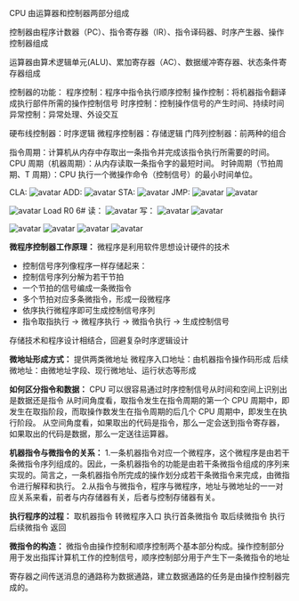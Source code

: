 CPU 由运算器和控制器两部分组成

控制器由程序计数器（PC）、指令寄存器（IR）、指令译码器、时序产生器、操作控制器组成

运算器由算术逻辑单元(ALU)、累加寄存器（AC）、数据缓冲寄存器、状态条件寄存器组成

控制器的功能：
程序控制：程序中指令执行顺序控制
操作控制：将机器指令翻译成执行部件所需的操作控制信号
时序控制：控制操作信号的产生时间、持续时间
异常控制：异常处理、外设交互

硬布线控制器：时序逻辑
微程序控制器：存储逻辑
门阵列控制器：前两种的组合

指令周期：计算机从内存中存取出一条指令并完成该指令执行所需要的时间。
CPU 周期（机器周期）：从内存读取一条指令字的最短时间。
时钟周期（节拍周期、T 周期）：CPU 执行一个微操作命令（控制信号）的最小时间单位。

CLA:
![avatar](/计算机组成原理/picture/28.png)
ADD:
![avatar](/计算机组成原理/picture/29.png)
STA:
![avatar](/计算机组成原理/picture/30.png)
JMP:
![avatar](/计算机组成原理/picture/11.jpg)
![avatar](/计算机组成原理/picture/31.png)

![avatar](/计算机组成原理/picture/32.png)
Load R0 6#
读：
![avatar](/计算机组成原理/picture/33.png)
写：
![avatar](/计算机组成原理/picture/34.png)
![avatar](/计算机组成原理/picture/35.png)

![avatar](/计算机组成原理/picture/37.png)
![avatar](/计算机组成原理/picture/38.png)
![avatar](/计算机组成原理/picture/39.png)
![avatar](/计算机组成原理/picture/40.png)

**微程序控制器工作原理：**
微程序是利用软件思想设计硬件的技术
- 控制信号序列像程序一样存储起来： 
- 控制信号序列分解为若干节拍
- 一个节拍的信号编成一条微指令
- 多个节拍对应多条微指令，形成一段微程序
- 依序执行微程序即可生成控制信号序列
- 指令取指执行 $\to$ 微程序执行 $\to$ 微指令执行 $\to$  生成控制信号

存储技术和程序设计相结合，回避复杂时序逻辑设计

**微地址形成方式：**
提供两类微地址
微程序入口地址：由机器指令操作码形成
后续微地址：由微地址字段、现行微地址、运行状态等形成

**如何区分指令和数据：**
CPU 可以很容易通过时序控制信号从时间和空间上识别出是数据还是指令
从时间角度看，取指令发生在指令周期的第一个 CPU 周期中，即发生在取指阶段，而取操作数发生在指令周期的后几个 CPU 周期中，即发生在执行阶段。
从空间角度看，如果取出的代码是指令，那么一定会送到指令寄存器，如果取出的代码是数据，那么一定送往运算器。

**机器指令与微指令的关系：**
1.一条机器指令对应一个微程序，这个微程序是由若干条微指令序列组成的。因此，一条机器指令的功能是由若干条微指令组成的序列来实现的。简言之，一条机器指令所完成的操作划分成若干条微指令来完成，由微指令进行解释和执行。
2.从指令与微指令，程序与微程序，地址与微地址的一一对应关系来看，前者与内存储器有关，后者与控制存储器有关。

**执行程序的过程：**
取机器指令
转微程序入口
执行首条微指令
取后续微指令
执行后续微指令
返回

**微指令的构造：**
微指令由操作控制和顺序控制两个基本部分构成。操作控制部分用于发出指挥计算机工作的控制信号，顺序控制部分用于产生下一条微指令的地址

寄存器之间传送消息的通路称为数据通路，建立数据通路的任务是由操作控制器完成的。

